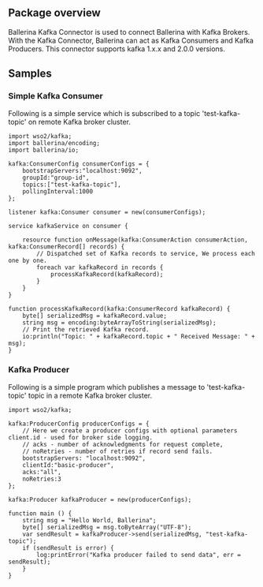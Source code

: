 ## Package overview

Ballerina Kafka Connector is used to connect Ballerina with Kafka Brokers. With the Kafka Connector, Ballerina can act as Kafka Consumers and Kafka Producers.
This connector supports kafka 1.x.x and 2.0.0 versions.

## Samples
### Simple Kafka Consumer

Following is a simple service which is subscribed to a topic 'test-kafka-topic' on remote Kafka broker cluster.

```ballerina
import wso2/kafka;
import ballerina/encoding;
import ballerina/io;

kafka:ConsumerConfig consumerConfigs = {
    bootstrapServers:"localhost:9092",
    groupId:"group-id",
    topics:["test-kafka-topic"],
    pollingInterval:1000
};

listener kafka:Consumer consumer = new(consumerConfigs);

service kafkaService on consumer {

    resource function onMessage(kafka:ConsumerAction consumerAction, kafka:ConsumerRecord[] records) {
        // Dispatched set of Kafka records to service, We process each one by one.
        foreach var kafkaRecord in records {
            processKafkaRecord(kafkaRecord);
        }
    }
}

function processKafkaRecord(kafka:ConsumerRecord kafkaRecord) {
    byte[] serializedMsg = kafkaRecord.value;
    string msg = encoding:byteArrayToString(serializedMsg);
    // Print the retrieved Kafka record.
    io:println("Topic: " + kafkaRecord.topic + " Received Message: " + msg);
}
````

### Kafka Producer

Following is a simple program which publishes a message to 'test-kafka-topic' topic in a remote Kafka broker cluster.

```ballerina
import wso2/kafka;

kafka:ProducerConfig producerConfigs = {
    // Here we create a producer configs with optional parameters client.id - used for broker side logging.
    // acks - number of acknowledgments for request complete,
    // noRetries - number of retries if record send fails.
    bootstrapServers: "localhost:9092",
    clientId:"basic-producer",
    acks:"all",
    noRetries:3
};

kafka:Producer kafkaProducer = new(producerConfigs);

function main () {
    string msg = "Hello World, Ballerina";
    byte[] serializedMsg = msg.toByteArray("UTF-8");
    var sendResult = kafkaProducer->send(serializedMsg, "test-kafka-topic");
    if (sendResult is error) {
        log:printError("Kafka producer failed to send data", err = sendResult);
    }
}
````
